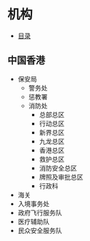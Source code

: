 # 机构
+ [目录](./README.md)
## 中国香港
+ 保安局
    + 警务处
    + 惩教署
    + 消防处
        + 总部总区
        + 行动总区
        + 新界总区
        + 九龙总区
        + 香港总区
        + 救护总区
        + 消防安全总区
        + 牌照及审批总区
        + 行政科
+ 海关
+ 入境事务处
+ 政府飞行服务队
+ 医疗辅助队
+ 民众安全服务队